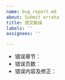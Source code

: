 ```yaml
---
name: bug_report.md
about: Submit errata
title: 提交勘误
labels: ''
assignees: ''

---
```


- 错误章节：
- 错误页数：
- 错误内容及修正：
